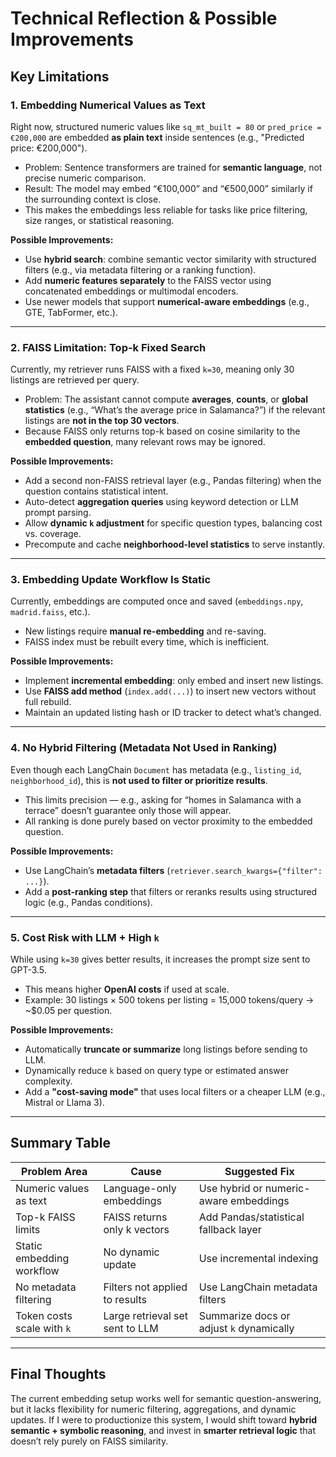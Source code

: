 # Technical Reflection & Possible Improvements

## Key Limitations

### 1. Embedding Numerical Values as Text

Right now, structured numeric values like `sq_mt_built = 80` or `pred_price = €200,000` are embedded **as plain text** inside sentences (e.g., "Predicted price: €200,000").

- Problem: Sentence transformers are trained for **semantic language**, not precise numeric comparison.
- Result: The model may embed “€100,000” and “€500,000” similarly if the surrounding context is close.
- This makes the embeddings less reliable for tasks like price filtering, size ranges, or statistical reasoning.

**Possible Improvements:**

- Use **hybrid search**: combine semantic vector similarity with structured filters (e.g., via metadata filtering or a ranking function).
- Add **numeric features separately** to the FAISS vector using concatenated embeddings or multimodal encoders.
- Use newer models that support **numerical-aware embeddings** (e.g., GTE, TabFormer, etc.).

---

### 2. FAISS Limitation: Top-k Fixed Search

Currently, my retriever runs FAISS with a fixed `k=30`, meaning only 30 listings are retrieved per query.

- Problem: The assistant cannot compute **averages**, **counts**, or **global statistics** (e.g., “What’s the average price in Salamanca?”) if the relevant listings are **not in the top 30 vectors**.
- Because FAISS only returns top-k based on cosine similarity to the **embedded question**, many relevant rows may be ignored.

**Possible Improvements:**

- Add a second non-FAISS retrieval layer (e.g., Pandas filtering) when the question contains statistical intent.
- Auto-detect **aggregation queries** using keyword detection or LLM prompt parsing.
- Allow **dynamic `k` adjustment** for specific question types, balancing cost vs. coverage.
- Precompute and cache **neighborhood-level statistics** to serve instantly.

---

### 3. Embedding Update Workflow Is Static

Currently, embeddings are computed once and saved (`embeddings.npy`, `madrid.faiss`, etc.).

- New listings require **manual re-embedding** and re-saving.
- FAISS index must be rebuilt every time, which is inefficient.

**Possible Improvements:**

- Implement **incremental embedding**: only embed and insert new listings.
- Use **FAISS add method** (`index.add(...)`) to insert new vectors without full rebuild.
- Maintain an updated listing hash or ID tracker to detect what’s changed.

---

### 4. No Hybrid Filtering (Metadata Not Used in Ranking)

Even though each LangChain `Document` has metadata (e.g., `listing_id`, `neighborhood_id`), this is **not used to filter or prioritize results**.

- This limits precision — e.g., asking for “homes in Salamanca with a terrace” doesn’t guarantee only those will appear.
- All ranking is done purely based on vector proximity to the embedded question.

**Possible Improvements:**

- Use LangChain’s **metadata filters** (`retriever.search_kwargs={"filter": ...}`).
- Add a **post-ranking step** that filters or reranks results using structured logic (e.g., Pandas conditions).

---

### 5. Cost Risk with LLM + High `k`

While using `k=30` gives better results, it increases the prompt size sent to GPT-3.5.

- This means higher **OpenAI costs** if used at scale.
- Example: 30 listings × 500 tokens per listing = 15,000 tokens/query → ~$0.05 per question.

**Possible Improvements:**

- Automatically **truncate or summarize** long listings before sending to LLM.
- Dynamically reduce `k` based on query type or estimated answer complexity.
- Add a **"cost-saving mode"** that uses local filters or a cheaper LLM (e.g., Mistral or Llama 3).

---

## Summary Table

| Problem Area               | Cause                           | Suggested Fix                            |
| -------------------------- | ------------------------------- | ---------------------------------------- |
| Numeric values as text     | Language-only embeddings        | Use hybrid or numeric-aware embeddings   |
| Top-k FAISS limits         | FAISS returns only k vectors    | Add Pandas/statistical fallback layer    |
| Static embedding workflow  | No dynamic update               | Use incremental indexing                 |
| No metadata filtering      | Filters not applied to results  | Use LangChain metadata filters           |
| Token costs scale with `k` | Large retrieval set sent to LLM | Summarize docs or adjust `k` dynamically |

---

## Final Thoughts

The current embedding setup works well for semantic question-answering, but it lacks flexibility for numeric filtering, aggregations, and dynamic updates. If I were to productionize this system, I would shift toward **hybrid semantic + symbolic reasoning**, and invest in **smarter retrieval logic** that doesn’t rely purely on FAISS similarity.
